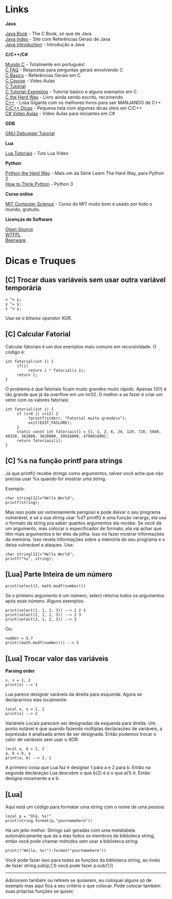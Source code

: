 # Links

**Java**

[Java Book](http://java2s.com/Book/Java/CatalogJava.htm) - The C Book, só que de Java  
[Java Index](http://www.roseindia.net/java/master-java/index.shtml) - Site com Referências Gerais de Java  
[Java Introduction](http://chortle.ccsu.edu/java5/index.html) - Introdução a Java

**C/C++/C#**

[Mundo C](https://fiorix.files.wordpress.com/2014/04/o-fantc3a1stico-mundo-da-linguagem-c.pdf) - Totalmente em português!  
[C FAQ](http://c-faq.com/questions.html) - Respostas para perguntas gerais envolvendo C  
[C Basics](http://einstein.drexel.edu/courses/Comp_Phys/General/C_basics/) - Referências Gerais em C  
[C Course](http://www.computerscienceforeveryone.com/Course_1/Unit_1/Lesson_1/) - Vídeo Aulas  
[C Tutorial](http://www.programiz.com/c-programming)  
[C Tutorial-Exemplos](http://www.programiz.com/c-programming/examples/) - Tutorial básico e alguns exemplos em C  
[C the Hard Way](http://c.learncodethehardway.org/book/) - Livro ainda sendo escrito, recomendo  
[C++](http://stackoverflow.com/questions/388242/the-definitive-c-book-guide-and-list) - Lista Gigante com os melhores livros para sair MANJANDO de C++  
[C/C++ Dicas](http://www.cprogramming.com/tips/) - Pequena lista com algumas dicas úteis em C/C++  
[C# Video Aulas](http://channel9.msdn.com/Series/C-Sharp-Fundamentals-Development-for-Absolute-Beginners) - Vídeo Aulas para iniciantes em C#  

**GDB**

[GNU Debugger Tutorial](http://www.unknownroad.com/rtfm/gdbtut/gdbtoc.html)

**Lua**

[Lua Tutoriais](http://www.dev-hq.net/lua/) - Tuts Lua Video


**Python**

[Python the Hard Way](http://learnpythonthehardway.org/book/) - Mais um da Série Learn The Hard Way, para Python 2  
[How to Think Python](http://www.openbookproject.net/thinkcs/python/english3e/) - Python 3

**Curso online**

[MIT Computer Science](http://ocw.mit.edu/courses/electrical-engineering-and-computer-science/6-00sc-introduction-to-computer-science-and-programming-spring-2011/) - Curso do MIT muito bom e usado por todo o mundo, gratuito.

**Licenças de Software**

[Open Source](http://opensource.org/licenses)  
[WTFPL](http://www.wtfpl.net/about/)  
[Beerware](https://fedoraproject.org/wiki/Licensing/Beerware)


# Dicas e Truques

## [C] Trocar duas variáveis sem usar outra variável temporária
	x ^= y;
	y ^= y;
	x ^= y;

Usa-se o *bitwise operator* XOR.


## [C] Calcular Fatorial

Calcular fatoriais é um dos exemplos mais comuns em recursividade. O código é: 

	int fatorial(int i) {
	     if(i)
	          return i * fatorial(i-1);
	     return 1;
	}

O problema é que fatoriais ficam muito grandes muito rápido. Apenas 13(!) é tão grande que já da overflow em um int32. O melhor a se fazer é criar um vetor com os valores fatoriais:

	int fatorial(int i) {
	     if (i<0 || i>12) {
	          fprintf(stderr, "Fatorial muito grande\n");
	          exit(EXIT_FAILURE); 
	     }
	     static const int fatoriais[] = {1, 1, 2, 6, 24, 120, 720, 5040, 40320, 362880, 3628800, 39916800, 479001600};
	     return fatoriais[i];
	}


## [C] %s na função printf para strings

Já que printf() recebe strings como argumentos, talvez você ache que não precisa usar %s quando for mostrar uma string.

Exemplo:

	char string[12]="Hello World";
	printf(string);


Mas isso pode ser extremamente perigoso e pode deixar o seu programa vulnerável, e se a sua string usar %d? printf() é uma função varargs, ela usa o formato da string pra saber quantos argumentos ela recebe. Se você dá um argumento, mas colocar o especificador de formato, ela vai achar que têm mais argumentos e ler eles da pilha. Isso irá fazer mostrar informações da memória. Isso revela informações sobre a memória do seu programa e o deixa vulnerável a ataques. Use: 

	char string[12]="Hello World";
	printf("%s", string);

## [Lua] Parte Inteira de um número

	print(select(2, math.modf(number)))

Se o primeiro argumento é um número, select retorna todos os argumentos após esse número. Alguns exemplos:

	print(select(1, 1, 2, 3)) --> 1 2 3
	print(select(2, 1, 2, 3)) --> 2 3
	print(select(3, 1, 2, 3)) --> 3

Ou:

	number = 5.7
	print((math.modf(number))) --> 5


## [Lua] Trocar valor das variáveis

**Parsing order**

	x, x = 1, 2
	print(x) --> 1

Lua parece designar varáveis da direita para esquerda. Agora se declararmos elas localmente: 

	local x, x = 1, 2
	print(x) --> 2

Variáveis Locais parecem ser designadas da esquerda para direita. Um ponto notável é que quando fazendo múltiplas declarações de variáveis, a expressão é analisada antes de ser designada. Então podemos trocar o valor de variáveis sem usar o XOR: 

	local a, b = 1, 2
	a, b = b, a
	print(a, b) --> 2, 1

A primeiro coisa que Lua faz é designar 1 para a e 2 para b. Então na segunda declaração Lua descobre o que b(2) é e o que a(1) é. Então designa novamente a e b.

## [Lua]

Aqui está um código para formatar uma string com o nome de uma pessoa:

	local p = "Olá, %s!"
	print(string.format(p,"yournamehere"))

Há um jeito melhor. Strings saõ geradas com uma metatabela automáticamente que da a elas todos os membros da biblioteca string, então você pode chamar métodos sem usar a biblioteca string:

	print(("Hello, %s!"):format("yournamehere"))

Você pode fazer isso para todas as funções da biblioteca string, ao invés de fazer string.sub(p,1,1) você pode fazer  p:sub(1,1)



---------------------------------------------------------------

Adicionem também ou retirem se quiserem, eu coloquei alguns só de exemplo mas aqui fica a seu critério o que colocar. Pode colocar também suas próprias funções se quiser.
